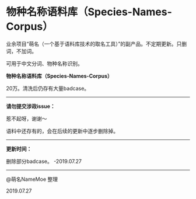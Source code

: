 # 物种名称语料库（Species-Names-Corpus）
业余项目“萌名（一个基于语料库技术的取名工具）”的副产品。不定期更新。只删词，不加词。

可用于中文分词、物种名称识别。

<strong>物种名称语料库（Species-Names-Corpus）</strong>

20万。清洗后仍存有大量badcase。

---

<strong>请勿提交涉政issue：</strong>

惹不起呀，谢谢～

语料中还存有的，会在后续的更新中逐步删除掉。

---

<strong>更新时间：</strong>

删除部分badcase。 -2019.07.27

---

@萌名NameMoe 整理

2019.07.27
